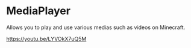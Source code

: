 # MediaPlayer
Allows you to play and use various medias such as videos on Minecraft.

https://youtu.be/LYVOkX7uQ5M
